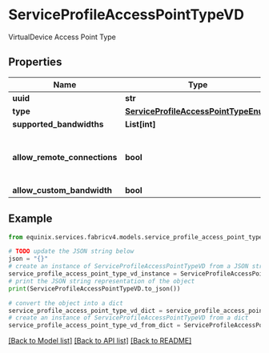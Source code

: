 # ServiceProfileAccessPointTypeVD

VirtualDevice Access Point Type

## Properties

Name | Type | Description | Notes
------------ | ------------- | ------------- | -------------
**uuid** | **str** |  | [optional] 
**type** | [**ServiceProfileAccessPointTypeEnum**](ServiceProfileAccessPointTypeEnum.md) |  | 
**supported_bandwidths** | **List[int]** |  | [optional] 
**allow_remote_connections** | **bool** | Allow remote connections to Service Profile | [optional] 
**allow_custom_bandwidth** | **bool** |  | [optional] 

## Example

```python
from equinix.services.fabricv4.models.service_profile_access_point_type_vd import ServiceProfileAccessPointTypeVD

# TODO update the JSON string below
json = "{}"
# create an instance of ServiceProfileAccessPointTypeVD from a JSON string
service_profile_access_point_type_vd_instance = ServiceProfileAccessPointTypeVD.from_json(json)
# print the JSON string representation of the object
print(ServiceProfileAccessPointTypeVD.to_json())

# convert the object into a dict
service_profile_access_point_type_vd_dict = service_profile_access_point_type_vd_instance.to_dict()
# create an instance of ServiceProfileAccessPointTypeVD from a dict
service_profile_access_point_type_vd_from_dict = ServiceProfileAccessPointTypeVD.from_dict(service_profile_access_point_type_vd_dict)
```
[[Back to Model list]](../README.md#documentation-for-models) [[Back to API list]](../README.md#documentation-for-api-endpoints) [[Back to README]](../README.md)


